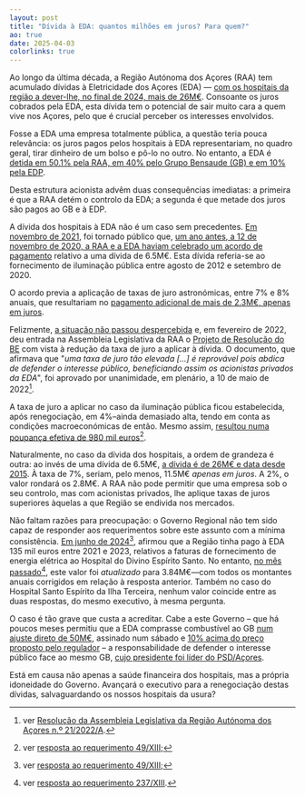 ```yaml
---
layout: post
title: "Dívida à EDA: quantos milhões em juros? Para quem?"
ao: true
date: 2025-04-03
colorlinks: true
---
```


Ao longo da última década, a Região Autónoma dos Açores (RAA) tem acumulado dívidas à Eletricidade dos Açores (EDA) — [com os hospitais da região a dever-lhe, no final de 2024, mais de 26M€](http://base.alra.pt:82/Doc_Req/XIIIrequeresp237.pdf). Consoante os juros cobrados pela EDA, esta dívida tem o potencial de sair muito cara a quem vive nos Açores, pelo que é crucial perceber os interesses envolvidos.

Fosse a EDA uma empresa totalmente pública, a questão teria pouca relevância: os juros pagos pelos hospitais à EDA representariam, no quadro geral, tirar dinheiro de um bolso e pô-lo no outro. No entanto, a EDA é [detida em 50.1% pela RAA, em 40% pelo Grupo Bensaude (GB) e em 10% pela EDP](https://www.eda.pt/investidores/acionistas).

Desta estrutura acionista advêm duas consequências imediatas: a primeira é que a RAA detém o controlo da EDA; a segunda é que metade dos juros são pagos ao GB e à EDP.

A dívida dos hospitais à EDA não é um caso sem precedentes. [Em novembro de 2021](http://base.alra.pt:82/Doc_Req/XIIreque239.pdf), foi tornado público que, [um ano antes, a 12 de novembro de 2020, a RAA e a EDA haviam celebrado um acordo de pagamento](http://base.alra.pt:82/Doc_Req/XIIrequeresp239.pdf) relativo a uma dívida de 6.5M€. Esta dívida referia-se ao fornecimento de iluminação pública entre agosto de 2012 e setembro de 2020.

O acordo previa a aplicação de taxas de juro astronómicas, entre 7% e 8% anuais, que resultariam no [pagamento adicional de mais de 2.3M€, apenas em juros](http://base.alra.pt:82/Doc_Req/XIIIrequeresp49.pdf).

Felizmente, [a situação não passou despercebida](http://base.alra.pt:82/4DACTION/w_pesquisa_registo/4/7260) e, em fevereiro de 2022, deu entrada na Assembleia Legislativa da RAA o [Projeto de Resolução do BE](http://base.alra.pt:82/4DACTION/w_pesquisa_registo/3/3348) com vista à redução da taxa de juro a aplicar à dívida. O documento, que afirmava que "*uma taxa de juro tão elevada [...] é reprovável pois abdica de defender o interesse público, beneficiando assim os acionistas privados da EDA*", foi aprovado por unanimidade, em plenário, a 10 de maio de 2022[^2].

A taxa de juro a aplicar no caso da iluminação pública ficou estabelecida, após renegociação, em 4%–ainda demasiado alta, tendo em conta as condições macroeconómicas de então. Mesmo assim, [resultou numa poupança efetiva de 980 mil euros](http://base.alra.pt:82/Doc_Req/XIIIrequeresp49.pdf)[^1].

Naturalmente, no caso da dívida dos hospitais, a ordem de grandeza é outra: ao invés de uma dívida de 6.5M€, [a dívida é de 26M€ e data desde 2015](http://base.alra.pt:82/Doc_Req/XIIIrequeresp237.pdf). À taxa de 7%, seriam, pelo menos, 11.5M€ *apenas em juros*. A 2%, o valor rondará os 2.8M€. A RAA não pode permitir que uma empresa sob o seu controlo, mas com acionistas privados, lhe aplique taxas de juros superiores àquelas a que Região se endivida nos mercados.

Não faltam razões para preocupação: o Governo Regional não tem sido capaz de responder aos requerimentos sobre este assunto com a mínima consistência. [Em junho de 2024](http://base.alra.pt:82/Doc_Req/XIIIrequeresp49.pdf)[^1], afirmou que a Região tinha pago à EDA 135 mil euros entre 2021 e 2023, relativos a faturas de fornecimento de energia elétrica ao Hospital do Divino Espírito Santo. No entanto, [no mês passado](http://base.alra.pt:82/Doc_Req/XIIIrequeresp237.pdf)[^3], este valor foi *atualizado* para 3.84M€—com todos os montantes anuais corrigidos em relação à resposta anterior. Também no caso do Hospital Santo Espírito da Ilha Terceira, nenhum valor coincide entre as duas respostas, do mesmo executivo, à mesma pergunta.

O caso é tão grave que custa a acreditar. Cabe a este Governo – que há poucos meses permitiu que a EDA comprasse combustível ao GB [num ajuste direto de 50M€](https://www.base.gov.pt/Base4/pt/detalhe/?type=contratos&id=10942305), assinado num sábado e [10% acima do preço proposto pelo regulador](https://acores.bloco.org/noticias/psd-e-chega-rejeitam-audicao-da-erse-e-impedem-escrutinio-sobre-ajuste-direto-de-50-milhoes) – a responsabilidade de defender o interesse público face ao mesmo GB, [cujo presidente foi líder do PSD/Açores](https://www.grupobensaude.pt/pt/o-grupo/comissao-executiva/).

Está em causa não apenas a saúde financeira dos hospitais, mas a própria idoneidade do Governo. Avançará o executivo para a renegociação destas dívidas, salvaguardando os nossos hospitais da usura?

[^1]: ver [resposta ao requerimento 49/XIII](http://base.alra.pt:82/Doc_Req/XIIIrequeresp49.pdf);
[^2]: ver [Resolução da Assembleia Legislativa da Região Autónoma dos Açores n.º 21/2022/A](https://diariodarepublica.pt/dr/detalhe/resolucao-assembleia-legislativa-regiao-autonoma-acores/21-2022-184420997).
[^3]: ver [resposta ao requerimento 237/XIII](http://base.alra.pt:82/Doc_Req/XIIIrequeresp237.pdf).
